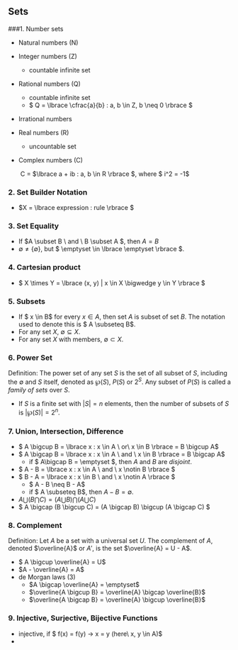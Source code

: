 ## Sets

###1. Number sets

- Natural numbers (N)

- Integer numbers (Z)

  - countable infinite set

- Rational numbers (Q)

  - countable infinite set
  - $ Q = \lbrace \cfrac{a}{b} : a, b \in Z, b \neq 0 \rbrace $

- Irrational numbers

- Real numbers (R)

  - uncountable set

- Complex numbers (C)

  ​	C = $\lbrace a + ib : a, b \in R \rbrace $, where $ i^2 = -1$

### 2. Set Builder Notation

- $X = \lbrace expression : rule \rbrace $

### 3. Set Equality

- If $A \subset B \ and \ B \subset A $, then $A = B$
- $\emptyset \neq \lbrace \emptyset \rbrace$, but $ \emptyset \in \lbrace \emptyset \rbrace $.

### 4. Cartesian product

- $ X \times Y = \lbrace (x, y) | x \in X \bigwedge y \in Y \rbrace $

### 5. Subsets

- If $ x \in B$ for every $x \in A$, then set $A$ is subset of set $B$. The notation used to denote this is $ A \subseteq B$.
- For any set $X$, $\emptyset \subseteq X$.
- For any set $X$ with members, $\emptyset \subset X$. 

### 6. Power Set

Definition: The power set of any set $S$ is the set of all subset of $S$, including the $\emptyset$ and $S$ itself, denoted as $\wp(S)$, $P(S)$ or $2^S$. Any subset of $P(S)$ is called a *family of sets* over $S$.

- If $S$ is a finite set with $|S| = n$ elements, then the number of subsets of $S$ is $|\wp(S)| = 2^n$.

### 7. Union, Intersection, Difference

- $ A \bigcup B = \lbrace x : x \in A  \ or\  x \in B \rbrace = B \bigcup A$
- $ A \bigcap B = \lbrace x : x \in A \ and \ x \in B \rbrace = B \bigcap A$
  - if $ A\bigcap B = \emptyset $, then $A$ and $B$ are *disjoint*.
- $ A - B = \lbrace x : x \in A \ and \ x \notin B \rbrace $
- $ B - A = \lbrace x : x \in B \ and \ x \notin A \rbrace $
  - $ A - B \neq B - A$
  - if $ A \subseteq B$, then $A - B = \emptyset$.
- $A \bigcup (B \bigcap C) = (A \bigcup B) \bigcap (A \bigcup C)$
- $ A \bigcap (B \bigcup C) = (A \bigcap B) \bigcup (A \bigcap C) $

### 8. Complement

Definition: Let $A$ be a set with a universal set $U$. The complement of $A$, denoted $\overline{A}$ or $A'$, is the set $\overline{A} = U - A$.

- $ A \bigcup \overline{A} = U$
- $A - \overline{A} = A$
- de Morgan laws (3)
  - $A \bigcap \overline{A} = \emptyset$
  - $\overline{A \bigcup B} = \overline{A} \bigcap \overline{B}$
  - $\overline{A \bigcap B} = \overline{A} \bigcup \overline{B}$

### 9. Injective, Surjective, Bijective Functions

- injective, if $ f(x) = f(y) -> x = y (here\ x, y \in A)$
- ​